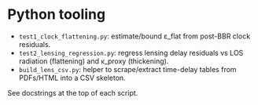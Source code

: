 # Python tooling

- `test1_clock_flattening.py`: estimate/bound ε_flat from post-BBR clock residuals.
- `test2_lensing_regression.py`: regress lensing delay residuals vs LOS radiation (flattening) and κ_proxy (thickening).
- `build_lens_csv.py`: helper to scrape/extract time-delay tables from PDFs/HTML into a CSV skeleton.

See docstrings at the top of each script.
